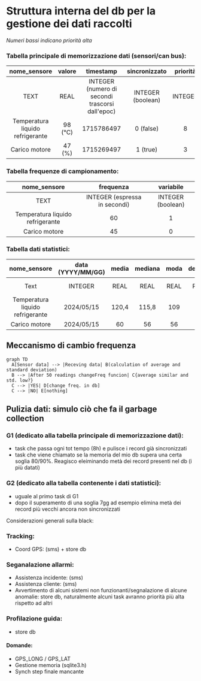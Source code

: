 # Struttura interna del db per la gestione dei dati raccolti 
_Numeri bassi indicano priorità alta_

### Tabella principale di memorizzazione dati (sensori/can bus):
|nome_sensore|valore|timestamp|sincronizzato|priorità 
|:---:|:---:|:---:|:---:|:---:| 
|TEXT|REAL|INTEGER (numero di secondi trascorsi dall'epoc)|INTEGER (boolean)|INTEGER
|Temperatura liquido refrigerante|98 (°C)|1715786497|0 (false) | 8
|Carico motore|47 (%) |1715269497| 1 (true)| 3

### Tabella frequenze di campionamento:
|nome_sensore|frequenza|variabile
|:---:|:---:|:---:
|TEXT|INTEGER (espressa in secondi) |INTEGER (boolean)
|Temperatura liquido refrigerante|60|1|3
|Carico motore|45|0|0

### Tabella dati statistici:
|nome_sensore|data (YYYY/MM/GG)|media|mediana|moda|dev.std.|vMin|vMax|sincornizzato
|:---:|:---:|:---:|:---:|:---:|:---:|:---:|:---:|:--:
|Text|INTEGER|REAL|REAL|REAL|REAL|REAL|REAL|INTEGER (boolean)
|Temperatura liquido refrigerante|2024/05/15|120,4|115,8|109|110|45|150|0
|Carico motore|2024/05/15|60|56|56|59|0|99|1

## Meccanismo di cambio frequenza
```mermaid
graph TD
  A[Sensor data] --> |Receving data| B(calculation of average and standard deviation)
  B --> |After 50 readings changeFreq funcion| C{average similar and std. low?}
  C --> |YES| D[change freq. in db]
  C --> |NO| E[nothing]
```

## Pulizia dati: simulo ciò che fa il garbage collection

### G1 (dedicato alla tabella principale di memorizzazione dati): 
- task che passa ogni tot tempo (8h) e pulisce i record già sincronizzati
- task che viene chiamato se la memoria del mio db supera una certa soglia 80/90%. Reagisco eleiminando metà dei record presenti nel db (i più datati)
### G2 (dedicato alla tabella contenente i dati statistici):
- uguale al primo task di G1
- dopo il superamento di una soglia 7gg ad esempio elimina metà dei record più vecchi ancora non sincronizzati

Considerazioni generali sulla black:

### Tracking: 
- Coord GPS: (sms) + store db
### Seganalazione allarmi:
- Assistenza incidente: (sms)
- Assistenza cliente: (sms)
- Avvertimento di alcuni sistemi non funzionanti/segnalazione di alcune anomalie: store db, naturalmente alcuni task avranno priorità più alta rispetto ad altri 
### Profilazione guida:
- store db

#### Domande:
- GPS_LONG / GPS_LAT
- Gestione memoria (sqlite3.h)
- Synch step finale mancante
